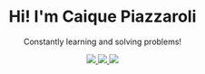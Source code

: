 <div align="center">
   <h1> Hi! I'm Caique Piazzaroli </h1>
</div>
<div align="center">
   <p>Constantly learning and solving problems!</p>
</div>

<div align="center"> 
   <a href = "https://caiquemendes-git-main-caique-piazzarolis-projects.vercel.app/" target="_blank">
    <img src="https://img.shields.io/badge/About%20Me-261FB3?style=for-the-badge">
  </a>
   <a href="https://www.linkedin.com/in/caique-piazz" target="_blank">
    <img src="https://img.shields.io/badge/-LinkedIn-%230077B5?style=for-the-badge&logo=linkedin&logoColor=white">
  </a> 
   <a href = "mailto:caique405@gmail.com" target="_blank">
    <img src="https://img.shields.io/badge/GMAIL-red?style=for-the-badge&logo=gmail&color=white">
  </a>
  
   
</div>
